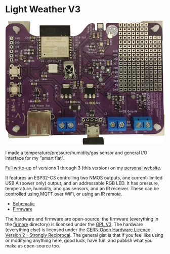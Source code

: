 # Light Weather V3

![Photo of assembled project PCB](./pictures/lightweather_photo.webp)

I made a temperature/pressure/humidity/gas sensor and general I/O interface for
my "smart flat".

[Full write-up](https://domson.dev/projects/lightweather.html) of versions 1
through 3 (this version) on my [personal website](https://domson.dev).

It features an ESP32-C3 controlling two NMOS outputs, one current-limited USB A
(power only) output, and an addressable RGB LED. It has pressure, temperature,
humidity, and gas sensors, and an IR receiver. These can be controlled using
MQTT over WiFi, or using an IR remote.

- [Schematic](./pictures/lightweather_schematic.pdf)
- [Firmware](./firmware/)

The hardware and firmware are open-source, the firmware (everything in
the [firmare](./firmware/) directory) is licensed under the
[GPL V3](./firmware/LICENSE).
The hardware (everything else) is licensed under the
[CERN Open Hardware Licence Version 2 - Strongly Reciprocal](./LICENSE).
The general gist is that if you feel like using or modifying anything here,
good luck, have fun, and publish what you make as open-source too.

